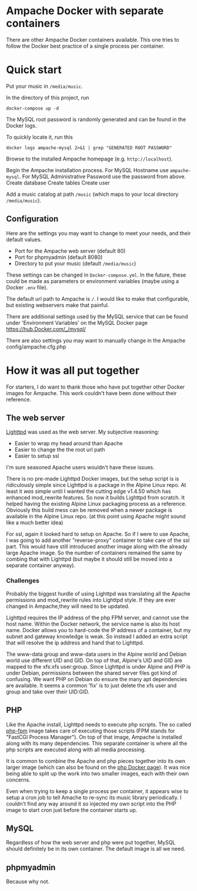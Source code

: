 # Ampache Docker with separate containers

There are other Ampache Docker containers available.
This one tries to follow the Docker best practice of a single process per container.

# Quick start

Put your music in `/media/music`.

In the directory of this project, run
```
docker-compose up -d
```

The MySQL root password is randomly generated and can be found in the Docker logs.

To quickly locate it, run this
```
docker logs ampache-mysql 2>&1 | grep "GENERATED ROOT PASSWORD"
```

Browse to the installed Ampache homepage (e.g. `http://localhost`).

Begin the Ampache installation process.
For MySQL Hostname use `ampache-mysql`.
For MySQL Administrative Password use the password from above.
Create database
Create tables
Create user

Add a music catalog at path `/music` (which maps to your local directory `/media/music`).

## Configuration

Here are the settings you may want to change to meet your needs, and their default values.

* Port for the Ampache web server (default 80)
* Port for phpmyadmin (default 8080)
* Directory to put your music (default `/media/music`)

These settings can be changed in `Docker-compose.yml`.
In the future, these could be made as parameters or environment variables (maybe using a Docker `.env` file).

The default url path to Ampache is `/`. I would like to make that configurable, but existing webservers make that painful.

There are additional settings used by the MySQL service
that can be found under 'Environment Variables' on the MySQL Docker page https://hub.Docker.com/_/mysql/

There are also settings you may want to manually change in the Ampache config/ampache.cfg.php

# How it was all put together

For starters, I do want to thank those who have put together other Docker images for Ampache. This work couldn't have been done without their reference.


## The web server

[Lighttpd](https://www.lighttpd.net/) was used as the web server. My subjective reasoning:

* Easier to wrap my head around than Apache
* Easier to change the the root url path
* Easier to setup ssl

I'm sure seasoned Apache users wouldn't have these issues.

There is no pre-made Lighttpd Docker images, but the setup script is is ridiculously simple since Lighttpd is a package in the Alpine Linux repo.
At least it *was* simple until I wanted the cutting edge v1.4.50 which has enhanced mod_rewrite features.
So now it builds Lighttpd from scratch. It helped having the existing Alpine Linux packaging process as a reference.
Obviously this build mess can be removed when a newer package is available in the Alpine Linux repo.
(at this point using Apache might sound like a much better idea)

For ssl, again it looked hard to setup on Apache. So if I were to use Apache, I was going to add another "reverse-proxy" container to take care of the ssl part. This would have still introduced another image along with the already large Apache image. So the number of containers remained the same by combing that with Lighttpd (but maybe it should still be moved into a separate container anyway).

### Challenges

Probably the biggest hurdle of using Lighttpd was translating all the Apache permissions and mod_rewrite rules into Lighttpd style. If they are ever changed in Ampache,they will need to be updated.

Lighttpd requires the IP address of the php FPM server, and cannot use the host name. Within the Docker network, the service name is also its host name. Docker allows you to hard-code the IP address of a container, but my subnet and gateway knowledge is weak. So instead I added an extra script that will resolve the ip address and hand that to Lighttpd.

The www-data group and www-data users in the Alpine world and Debian world use different UID and GID. On top of that, Alpine's UID and GID are mapped to the xfs:xfs user:group. Since Lighttpd is under Alpine and PHP is under Debian, permissions between the shared server files got kind of confusing. We want PHP on Debian do ensure the many apt dependencies are available. It seems a common 'fix' is to just delete the xfs user and group and take over their UID:GID.

## PHP

Like the Apache install, Lighttpd needs to execute php scripts. The so called [php-fpm](https://hub.Docker.com/_/php/0) image takes care of executing those scripts (FPM stands for "FastCGI Process Manager").
On top of that image, Ampache is installed along with its many dependencies. This separate container is where all the php scripts are executed along with all media processing.

It is common to combine the Apache and php pieces together into its own larger image (which can also be found on the [php Docker page](https://hub.Docker.com/_/php/0)).
It was nice being able to split up the work into two smaller images, each with their own concerns.

Even when trying to keep a single process per container, it appears wise to setup a cron job to tell Amache to re-sync its music library periodically. I couldn't find any way around it so injected my own script into the PHP image to start cron just before the container starts up. 

## MySQL

Regardless of how the web server and php were put together, MySQL should definitely be in its own container. The default image is all we need.

## phpmyadmin

Because why not.
